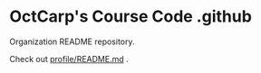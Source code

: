 # OctCarp's Course Code .github

Organization README repository.

Check out [profile/README.md](profile/README.md) .
